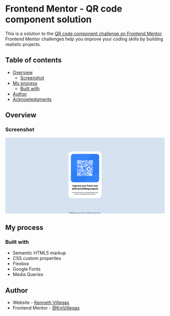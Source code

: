 # Frontend Mentor - QR code component solution

This is a solution to the [QR code component challenge on Frontend Mentor](https://www.frontendmentor.io/challenges/qr-code-component-iux_sIO_H). Frontend Mentor challenges help you improve your coding skills by building realistic projects. 

## Table of contents

- [Overview](#overview)
  - [Screenshot](#screenshot)
- [My process](#my-process)
  - [Built with](#built-with)
- [Author](#author)
- [Acknowledgments](#acknowledgments)

## Overview

### Screenshot

![Screenshot of the solution](https://github.com/KmVillegas/QR-Code-Component/blob/main/images/Screenshot.png)

## My process

### Built with

- Semantic HTML5 markup
- CSS custom properties
- Flexbox
- Google Fonts
- Media Queries

## Author

- Website - [Kenneth Villegas](https://github.com/KmVillegas)
- Frontend Mentor - [@KmVillegas](https://www.frontendmentor.io/profile/KmVillegas)

